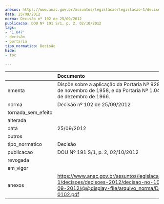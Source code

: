 ```yaml
---
anexos: https://www.anac.gov.br/assuntos/legislacao/legislacao-1/decisoes/decisoes-2012/decisao-no-102-de-25-09-2012/@@display-file/arquivo_norma/DA2012-0102.pdf
data: 25/09/2012
norma: Decisão nº 102 de 25/09/2012
publicacao: DOU Nº 191 S/1, p. 2, 02/10/2012
tags:
- '1.047'
- decisão
- portaria
tipo_normatico: Decisão
hide: 
- toc 
 
---
```


|                    | Documento                                                                                                                                                 |
|:-------------------|:----------------------------------------------------------------------------------------------------------------------------------------------------------|
| ementa             | Dispõe sobre a aplicação da Portaria Nº 928/GM5, de 18 de novembro de 1958, e da Portaria Nº 1.047/GM5, de 2 de dezembro de 1966.                         |
| norma              | Decisão nº 102 de 25/09/2012                                                                                                                              |
| tornada_sem_efeito |                                                                                                                                                           |
| alterada           |                                                                                                                                                           |
| data               | 25/09/2012                                                                                                                                                |
| outros             |                                                                                                                                                           |
| tipo_normatico     | Decisão                                                                                                                                                   |
| publicacao         | DOU Nº 191 S/1, p. 2, 02/10/2012                                                                                                                          |
| revogada           |                                                                                                                                                           |
| em_vigor           |                                                                                                                                                           |
| anexos             | https://www.anac.gov.br/assuntos/legislacao/legislacao-1/decisoes/decisoes-2012/decisao-no-102-de-25-09-2012/@@display-file/arquivo_norma/DA2012-0102.pdf |